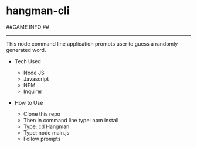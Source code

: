 # hangman-cli #
##GAME INFO ##
- - - -
This node command line application prompts user to guess a randomly generated word.

* Tech Used
    * Node JS
    * Javascript
    * NPM
    * Inquirer

* How to Use
    * Clone this repo
    * Then in command line type: npm install
    * Type: cd Hangman
    * Type: node main.js
    * Follow prompts
